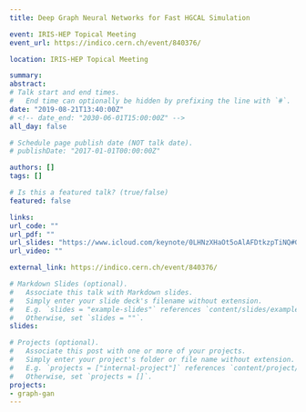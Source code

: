 ```yaml
---
title: Deep Graph Neural Networks for Fast HGCAL Simulation

event: IRIS-HEP Topical Meeting
event_url: https://indico.cern.ch/event/840376/

location: IRIS-HEP Topical Meeting

summary:
abstract:
# Talk start and end times.
#   End time can optionally be hidden by prefixing the line with `#`.
date: "2019-08-21T13:40:00Z"
# <!-- date_end: "2030-06-01T15:00:00Z" -->
all_day: false

# Schedule page publish date (NOT talk date).
# publishDate: "2017-01-01T00:00:00Z"

authors: []
tags: []

# Is this a featured talk? (true/false)
featured: false

links:
url_code: ""
url_pdf: ""
url_slides: "https://www.icloud.com/keynote/0LHNzXHaOt5oAlAFDtkzpTiNQ#GNNs_for_Fast_HGCAL_Simulation_(IRIS-HEP)"
url_video: ""

external_link: https://indico.cern.ch/event/840376/

# Markdown Slides (optional).
#   Associate this talk with Markdown slides.
#   Simply enter your slide deck's filename without extension.
#   E.g. `slides = "example-slides"` references `content/slides/example-slides.md`.
#   Otherwise, set `slides = ""`.
slides:

# Projects (optional).
#   Associate this post with one or more of your projects.
#   Simply enter your project's folder or file name without extension.
#   E.g. `projects = ["internal-project"]` references `content/project/deep-learning/index.md`.
#   Otherwise, set `projects = []`.
projects:
- graph-gan
---
```

